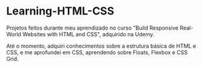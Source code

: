 # Learning-HTML-CSS
Projetos feitos durante meu aprendizado no curso "Build Responsive Real-World Websites with HTML and CSS", adquirido na Udemy.

Até o momento, adquiri conhecimentos sobre a estrutura básica de HTML e CSS, e me aprofundei em CSS, aprendendo sobre Floats, Flexbox e CSS Grid.